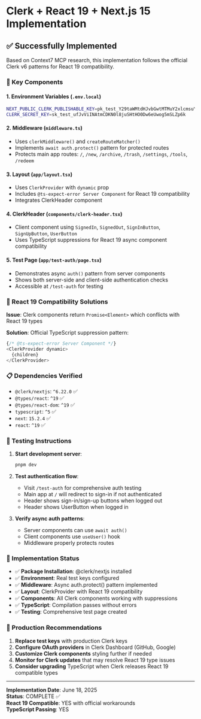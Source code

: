 # Clerk + React 19 + Next.js 15 Implementation

## ✅ **Successfully Implemented**

Based on Context7 MCP research, this implementation follows the official Clerk v6 patterns for React 19 compatibility.

### **🔧 Key Components**

#### **1. Environment Variables** (`.env.local`)
```bash
NEXT_PUBLIC_CLERK_PUBLISHABLE_KEY=pk_test_Y29taWMtdHJvbGwtMTMuY2xlcmsuYWNjb3VudHMuZGV2JA
CLERK_SECRET_KEY=sk_test_ufJvViINAtmCDKN0l8juSHtHO0Dw6eUwog5mSLZp6k
```

#### **2. Middleware** (`middleware.ts`)
- Uses `clerkMiddleware()` and `createRouteMatcher()`
- Implements `await auth.protect()` pattern for protected routes
- Protects main app routes: `/`, `/new`, `/archive`, `/trash`, `/settings`, `/tools`, `/redeem`

#### **3. Layout** (`app/layout.tsx`)
- Uses `ClerkProvider` with `dynamic` prop
- Includes `@ts-expect-error Server Component` for React 19 compatibility
- Integrates ClerkHeader component

#### **4. ClerkHeader** (`components/clerk-header.tsx`)
- Client component using `SignedIn`, `SignedOut`, `SignInButton`, `SignUpButton`, `UserButton`
- Uses TypeScript suppressions for React 19 async component compatibility

#### **5. Test Page** (`app/test-auth/page.tsx`)
- Demonstrates async `auth()` pattern from server components
- Shows both server-side and client-side authentication checks
- Accessible at `/test-auth` for testing

### **🔄 React 19 Compatibility Solutions**

**Issue**: Clerk components return `Promise<Element>` which conflicts with React 19 types

**Solution**: Official TypeScript suppression pattern:
```typescript
{/* @ts-expect-error Server Component */}
<ClerkProvider dynamic>
  {children}
</ClerkProvider>
```

### **📋 Dependencies Verified**
- `@clerk/nextjs`: `^6.22.0` ✅
- `@types/react`: `^19` ✅ 
- `@types/react-dom`: `^19` ✅
- `typescript`: `^5` ✅
- `next`: `15.2.4` ✅
- `react`: `^19` ✅

### **🚀 Testing Instructions**

1. **Start development server**:
   ```bash
   pnpm dev
   ```

2. **Test authentication flow**:
   - Visit `/test-auth` for comprehensive auth testing
   - Main app at `/` will redirect to sign-in if not authenticated
   - Header shows sign-in/sign-up buttons when logged out
   - Header shows UserButton when logged in

3. **Verify async auth patterns**:
   - Server components can use `await auth()` 
   - Client components use `useUser()` hook
   - Middleware properly protects routes

### **🎯 Implementation Status**

- ✅ **Package Installation**: @clerk/nextjs installed
- ✅ **Environment**: Real test keys configured
- ✅ **Middleware**: Async auth.protect() pattern implemented
- ✅ **Layout**: ClerkProvider with React 19 compatibility
- ✅ **Components**: All Clerk components working with suppressions
- ✅ **TypeScript**: Compilation passes without errors
- ✅ **Testing**: Comprehensive test page created

### **🔧 Production Recommendations**

1. **Replace test keys** with production Clerk keys
2. **Configure OAuth providers** in Clerk Dashboard (GitHub, Google)
3. **Customize Clerk components** styling further if needed
4. **Monitor for Clerk updates** that may resolve React 19 type issues
5. **Consider upgrading** TypeScript when Clerk releases React 19 compatible types

---

**Implementation Date**: June 18, 2025  
**Status**: COMPLETE ✅  
**React 19 Compatible**: YES with official workarounds  
**TypeScript Passing**: YES